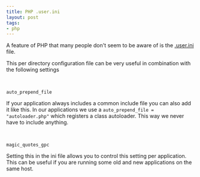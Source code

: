 ```yaml
---
title: PHP .user.ini
layout: post
tags:
- php
---
```


A feature of PHP that many people don't seem to be aware of is the [.user.ini](http://php.net/manual/en/configuration.file.per-user.php) file.

This per directory configuration file can be very useful in combination with the following settings  

&nbsp;  

`auto_prepend_file`

If your application always includes a common include file you can also add it like this. In our applications we use a `auto_prepend_file = "autoloader.php"` which registers a class autoloader. This way we never have to include anything.  

&nbsp;  

`magic_quotes_gpc`

Setting this in the ini file allows you to control this setting per application. This can be useful if you are running some old and new applications on the same host.

